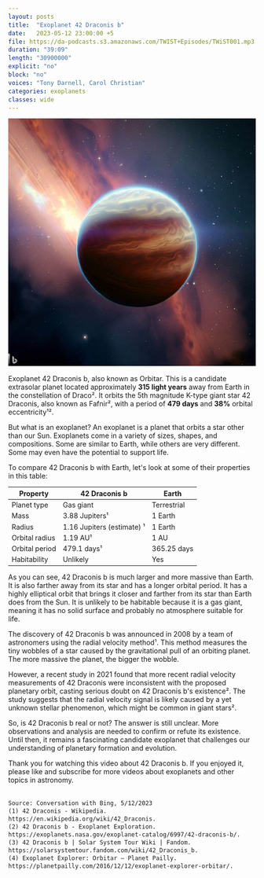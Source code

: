 ```yaml
---
layout: posts
title:  "Exoplanet 42 Draconis b"
date:   2023-05-12 23:00:00 +5
file: https://da-podcasts.s3.amazonaws.com/TWIST+Episodes/TWiST001.mp3
duration: "39:09"
length: "30900000"
explicit: "no"
block: "no"
voices: "Tony Darnell, Carol Christian"
categories: exoplanets
classes: wide
---
```

![Exoplanet 42 Draconis b](/assets/images/42_Draconis_b.jpeg)

Exoplanet 42 Draconis b, also known as Orbitar. This is a candidate extrasolar planet located approximately **315 light years** away from Earth in the constellation of Draco². It orbits the 5th magnitude K-type giant star 42 Draconis, also known as Fafnir², with a period of **479 days** and **38%** orbital eccentricity¹².

But what is an exoplanet? An exoplanet is a planet that orbits a star other than our Sun. Exoplanets come in a variety of sizes, shapes, and compositions. Some are similar to Earth, while others are very different. Some may even have the potential to support life.

To compare 42 Draconis b with Earth, let's look at some of their properties in this table:

| Property | 42 Draconis b | Earth |
| --- | --- | --- |
| Planet type | Gas giant | Terrestrial |
| Mass | 3.88 Jupiters¹ | 1 Earth |
| Radius | 1.16 Jupiters (estimate) ¹ | 1 Earth |
| Orbital radius | 1.19 AU¹ | 1 AU |
| Orbital period | 479.1 days¹ | 365.25 days |
| Habitability | Unlikely | Yes |

As you can see, 42 Draconis b is much larger and more massive than Earth. It is also farther away from its star and has a longer orbital period. It has a highly elliptical orbit that brings it closer and farther from its star than Earth does from the Sun. It is unlikely to be habitable because it is a gas giant, meaning it has no solid surface and probably no atmosphere suitable for life.

The discovery of 42 Draconis b was announced in 2008 by a team of astronomers using the radial velocity method¹. This method measures the tiny wobbles of a star caused by the gravitational pull of an orbiting planet. The more massive the planet, the bigger the wobble.

However, a recent study in 2021 found that more recent radial velocity measurements of 42 Draconis were inconsistent with the proposed planetary orbit, casting serious doubt on 42 Draconis b's existence². The study suggests that the radial velocity signal is likely caused by a yet unknown stellar phenomenon, which might be common in giant stars².

So, is 42 Draconis b real or not? The answer is still unclear. More observations and analysis are needed to confirm or refute its existence. Until then, it remains a fascinating candidate exoplanet that challenges our understanding of planetary formation and evolution.

Thank you for watching this video about 42 Draconis b. If you enjoyed it, please like and subscribe for more videos about exoplanets and other topics in astronomy.
```

Source: Conversation with Bing, 5/12/2023
(1) 42 Draconis - Wikipedia. https://en.wikipedia.org/wiki/42_Draconis.
(2) 42 Draconis b - Exoplanet Exploration. https://exoplanets.nasa.gov/exoplanet-catalog/6997/42-draconis-b/.
(3) 42 Draconis b | Solar System Tour Wiki | Fandom. https://solarsystemtour.fandom.com/wiki/42_Draconis_b.
(4) Exoplanet Explorer: Orbitar – Planet Pailly. https://planetpailly.com/2016/12/12/exoplanet-explorer-orbitar/.
